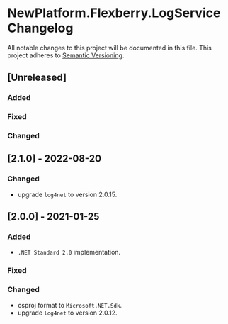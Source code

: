 # NewPlatform.Flexberry.LogService Changelog

All notable changes to this project will be documented in this file.
This project adheres to [Semantic Versioning](http://semver.org/).

## [Unreleased]

### Added

### Fixed

### Changed

## [2.1.0] - 2022-08-20

### Changed
* upgrade `log4net` to version 2.0.15.

## [2.0.0] - 2021-01-25

### Added
- `.NET Standard 2.0` implementation.

### Fixed

### Changed
* csproj format to `Microsoft.NET.Sdk`.
* upgrade `log4net` to version 2.0.12.
